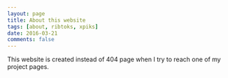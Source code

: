 ```yaml
---
layout: page
title: About this website
tags: [about, ribtoks, xpiks]
date: 2016-03-21
comments: false
---
```

    
This website is created instead of 404 page when I try to reach one of my project pages.